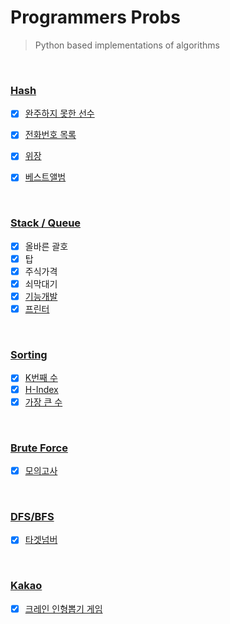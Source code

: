 # Programmers Probs
> Python based implementations of algorithms

<br/>


### [Hash](/Programmers/hash)

- [x] [완주하지 못한 선수](/Programmers/hash/완주하지_못한_선수.py)
- [x] [전화번호 목록](/Programmers/hash/전화번호_목록_2.py)
- [x] [위장](/Programmers/hash/위장.py)
- [x] [베스트앨범](/Programmers/hash/베스트앨범.py)


<br>

### [Stack / Queue](/Programmers/stack_queue)

- [x] 올바른 괄호
- [x] 탑
- [x] 주식가격
- [x] 쇠막대기
- [x] [기능개발](/Programmers/stack_queue/기능개발.py)
- [x] [프린터](/Programmers/stack_queue/프린터_2.py) 

<br>

### [Sorting](/Programmers/sorting)

- [x] [K번째 수](/Programmers/sorting/K번째수.py)
- [x] [H-Index](/Programmers/sorting/H-Index.py)
- [x] [가장 큰 수](/Programmers/sorting/가장_큰_수.py)

<br>

### [Brute Force](/Programmers/brute-force)

- [x] [모의고사](/Programmers/brute-force/모의고사_2.py)

<br>

### [DFS/BFS](/Programmers/dfs_bfs)
- [x] [타겟넘버](/Programmers/dfs_bfs/타겟넘버.py)

<br>

### [Kakao](/Programmers/kakao)

- [x] [크레인 인형뽑기 게임](/Programmers/kakao/2019_kakao_겨울_인턴십/크레인_인형뽑기_게임.py)